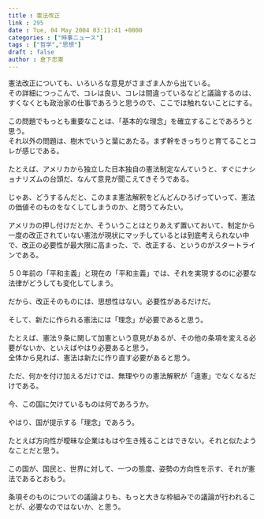 ```yaml
---
title : 憲法改正
link : 295
date : Tue, 04 May 2004 03:11:41 +0000
categories : ["時事ニュース"]
tags : ["哲学","思想"]
draft : false
author : 倉下忠憲
---
```


憲法改正についても、いろいろな意見がさまざま人から出ている。<BR>その詳細につっこんで、コレは良い、コレは間違っているなどと議論するのは、すくなくとも政治家の仕事であろうと思うので、ここでは触れないことにする。<BR><BR>この問題でもっとも重要なことは、「基本的な理念」を確立することであろうと思う。<BR>それ以外の問題は、樹木でいうと葉にあたる。まず幹をきっちりと育てることコレが感じである。<BR><BR>たとえば、アメリカから独立した日本独自の憲法制定なんていうと、すぐにナショナリズムの台頭だ、なんて意見が聞こえてきそうである。<BR><BR>じゃあ、どうするんだと、このまま憲法解釈をどんどんひろげっていって、憲法の価値そのものをなくしてしまうのか、と問うてみたい。<BR><BR>アメリカの押し付けだとか、そういうことはとりあえず置いておいて、制定から一度の改正されていない憲法が現状にマッチしているとは到底考えられない中で、改正の必要性が最大限に高まった、で、改正する、というのがスタートラインである。<BR><BR>５０年前の「平和主義」と現在の「平和主義」では、それを実現するのに必要な法律がどうしても変化してしまう。<BR><BR>だから、改正そのものには、思想性はない。必要性があるだけだ。<BR><BR>そして、新たに作られる憲法には「理念」が必要であると思う。<BR><BR>たとえば、憲法９条に関して加憲という意見があるが、その他の条項を変える必要がないか、といえばやはり必要あると思う。<BR>全体から見れば、憲法は新たに作り直す必要があると思う。<BR><BR>ただ、何かを付け加えるだけでは、無理やりの憲法解釈が「違憲」でなくなるだけである。<BR><BR>今、この国に欠けているものは何であろうか。<BR><BR>やはり、国が提示する「理念」であろう。<BR><BR>たとえば方向性が曖昧な企業はもはや生き残ることはできない。それと似たようなことだと思う。<BR><BR>この国が、国民と、世界に対して、一つの態度、姿勢の方向性を示す、それが憲法であるとおもう。<BR><BR>条項そのものについての議論よりも、もっと大きな枠組みでの議論が行われることが、必要なのではないか、と思う。<BR><BR><br><br>
